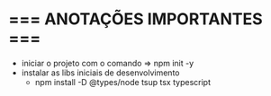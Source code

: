 # === ANOTAÇÕES IMPORTANTES ===

- iniciar o projeto com o comando => npm init -y
- instalar as libs iniciais de desenvolvimento
    - npm install -D @types/node tsup tsx typescript